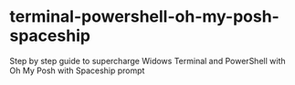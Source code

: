 # terminal-powershell-oh-my-posh-spaceship
Step by step guide to supercharge Widows Terminal and PowerShell with Oh My Posh with Spaceship prompt
